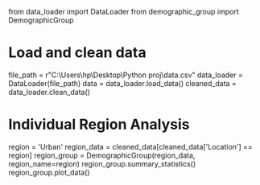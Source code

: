 from data_loader import DataLoader
from demographic_group import DemographicGroup

# Load and clean data
file_path = r"C:\Users\hp\Desktop\Python proj\data.csv"
data_loader = DataLoader(file_path)
data = data_loader.load_data()
cleaned_data = data_loader.clean_data()

# Individual Region Analysis
region = 'Urban' 
region_data = cleaned_data[cleaned_data['Location'] == region]
region_group = DemographicGroup(region_data, region_name=region)
region_group.summary_statistics()
region_group.plot_data()



